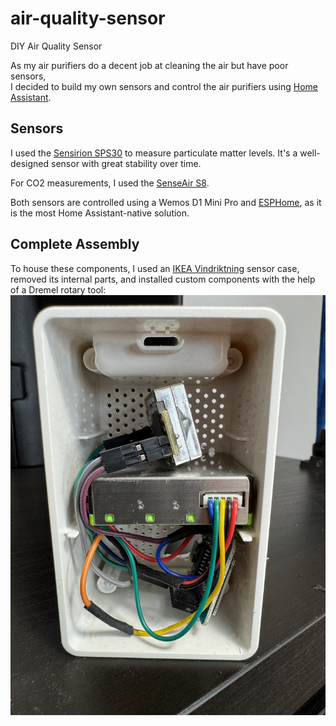 # air-quality-sensor

DIY Air Quality Sensor

As my air purifiers do a decent job at cleaning the air but have poor sensors,  
I decided to build my own sensors and control the air purifiers using [Home Assistant](https://www.home-assistant.io/).

## Sensors

I used the [Sensirion SPS30](https://sensirion.com/products/catalog/SPS30) to measure particulate matter levels. It's a well-designed sensor with great stability over time.

For CO2 measurements, I used the [SenseAir S8](https://senseair.com/product/s8/).

Both sensors are controlled using a Wemos D1 Mini Pro and [ESPHome](https://esphome.io/), as it is the most Home Assistant-native solution.

## Complete Assembly

To house these components, I used an [IKEA Vindriktning](https://www.ikea.com/us/en/p/vindriktning-air-quality-sensor-60515911/) sensor case, removed its internal parts, and installed custom components with the help of a Dremel rotary tool:
![Photo of sensor assembled](IMG_2952.jpeg)